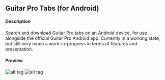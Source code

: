 ## Guitar Pro Tabs (for Android)

#### Description
Search and download Guitar Pro tabs on an Android device, for use alongside the official Guitar Pro Android app. Currently in a working state, but still very much a work-in-progress in terms of features and presentation.

#### Preview
![alt tag](http://i.imgur.com/ZzZy33g.png)
![alt tag](http://i.imgur.com/uYWT8md.png?1)

